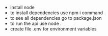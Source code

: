 - install node 
- to install dependencies use npm i command
- to see all dependencies go to package.json
- to run the api use node .
- create file .env for environment variables
